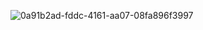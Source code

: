 
![0a91b2ad-fddc-4161-aa07-08fa896f3997](https://user-images.githubusercontent.com/100318892/195035709-bb88c22d-ded5-4f38-b374-ff00b703db9b.png)
